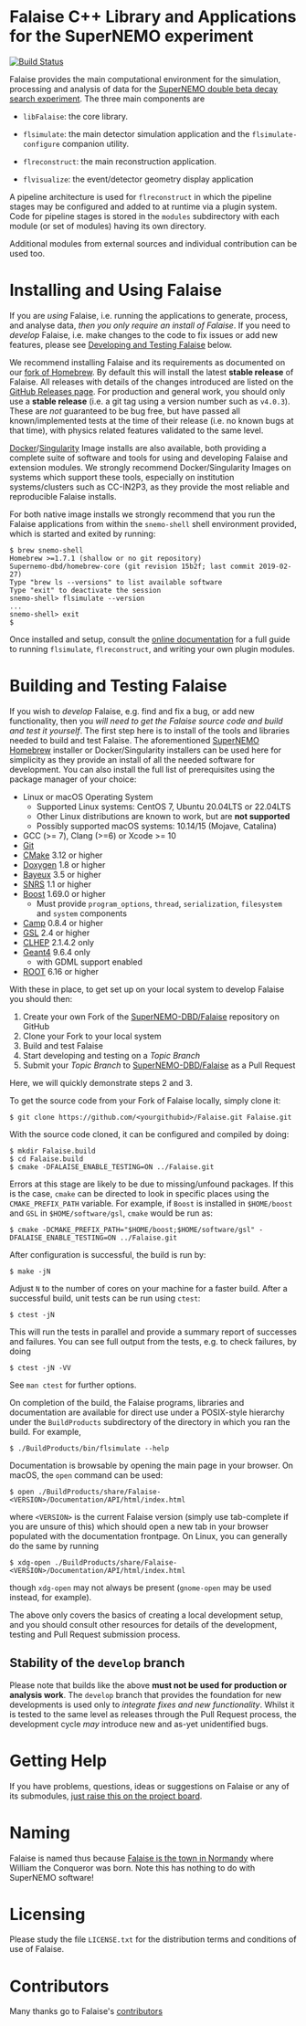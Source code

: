 # Falaise C++ Library and Applications for the SuperNEMO experiment

[![Build Status](https://travis-ci.org/SuperNEMO-DBD/Falaise.svg?branch=develop)](https://travis-ci.org/SuperNEMO-DBD/Falaise)

Falaise   provides  the   main  computational   environment  for   the
simulation, processing and analysis of  data for the [SuperNEMO double
beta  decay search  experiment](http://nemo.in2p3.fr). The  three main
components are

- `libFalaise`: the core library.

- `flsimulate`: the main detector simulation application
   and the `flsimulate-configure` companion utility.

- `flreconstruct`: the main reconstruction application.

- `flvisualize`: the event/detector geometry display application

A  pipeline architecture  is  used for  `flreconstruct`  in which  the
pipeline stages may be configured and added to at runtime via a plugin
system.   Code  for  pipeline  stages is  stored  in  the  ``modules``
subdirectory  with each  module (or  set  of modules)  having its  own
directory.

Additional modules from external sources and individual contribution
can be used too.

# Installing and Using Falaise

If you are _using_ Falaise, i.e. running the applications to generate,
process,  and analyse  data,  _then  you only  require  an install  of
Falaise_. If you  need to _develop_ Falaise, i.e. make  changes to the
code to  fix issues or  add new  features, please see  [Developing and
Testing Falaise](#developing-and-testing-falaise) below.

We recommend installing Falaise and  its requirements as documented on
our  [fork  of  Homebrew](https://github.com/SuperNEMO-DBD/brew).   By
default   this  will   install  the   latest  **stable   release**  of
Falaise.  All releases  with  details of  the  changes introduced  are
listed           on           the           [GitHub           Releases
page](https://github.com/SuperNEMO-DBD/Falaise/releases).          For
production and general work, you  should only use a **stable release**
(i.e. a  git tag using a  version number such as  `v4.0.3`). These are
_not_ guaranteed to be bug free, but have passed all known/implemented
tests at the time of their release  (i.e. no known bugs at that time),
with physics related features validated to the same level.

[Docker](https://www.docker.com)/[Singularity](https://www.sylabs.io/singularity/)
Image installs are also available,  both providing a complete suite of
software  and tools  for using  and developing  Falaise and  extension
modules. We  strongly recommend  Docker/Singularity Images  on systems
which support these tools,  especially on institution systems/clusters
such as CC-IN2P3,  as they provide the most  reliable and reproducible
Falaise installs.

For both native image installs we strongly recommend that you run the Falaise applications from within
the `snemo-shell` shell environment provided, which is started and exited by running:

```console
$ brew snemo-shell
Homebrew >=1.7.1 (shallow or no git repository)
Supernemo-dbd/homebrew-core (git revision 15b2f; last commit 2019-02-27)
Type "brew ls --versions" to list available software
Type "exit" to deactivate the session
snemo-shell> flsimulate --version
...
snemo-shell> exit
$
```

Once     installed     and      setup,     consult     the     [online
documentation](https://supernemo-dbd.github.io/Falaise)  for   a  full
guide to  running `flsimulate`, `flreconstruct`, and  writing your own
plugin modules.


# Building  and Testing  Falaise

If you wish to _develop_ Falaise, e.g.  find and fix a bug, or add new
functionality, then you _will need to  get the Falaise source code and
build and test it yourself_. The first  step here is to install of the
tools  and   libraries  needed  to   build  and  test   Falaise.   The
aforementioned                                              [SuperNEMO
Homebrew](https://github.com/SuperNEMO-DBD/brew)      installer     or
Docker/Singularity installers can be used  here for simplicity as they
provide an install of all the needed software for development. You can
also install the full list  of prerequisites using the package manager
of your choice:

- Linux or macOS Operating System
  - Supported Linux systems: CentOS 7, Ubuntu 20.04LTS or 22.04LTS
  - Other Linux distributions are known to work, but are **not supported**
  - Possibly supported macOS systems: 10.14/15 (Mojave, Catalina)
- GCC (>= 7), Clang (>=6) or Xcode >= 10
- [Git](https://git-scm.com)
- [CMake](https://cmake.org) 3.12 or higher
- [Doxygen](http://www.doxygen.org) 1.8 or higher
- [Bayeux](https://github.com/SuperNEMO-DBD/Bayeux) 3.5 or higher
- [SNRS](https://github.com/SuperNEMO-DBD/SNRS) 1.1 or higher
- [Boost](https:/boost.org) 1.69.0 or higher
  - Must provide `program_options`, `thread`, `serialization`, `filesystem` and `system` components
- [Camp](https://github.com/tegesoft/camp) 0.8.4 or higher
- [GSL](http://www.gnu.org/s/gsl) 2.4 or higher
- [CLHEP](http://proj-clhep.web.cern.ch) 2.1.4.2 only
- [Geant4](http://geant4.cern.ch) 9.6.4 only
   - with GDML support enabled
- [ROOT](http://root.cern.ch) 6.16 or higher

With these  in place, to  get set up on  your local system  to develop
Falaise you should then:

1. Create your own Fork of the [SuperNEMO-DBD/Falaise](https://github.com/SuperNEMO-DBD/Falaise) repository on GitHub
2. Clone your Fork to your local system
3. Build and test Falaise
4. Start developing and testing on a _Topic Branch_
5. Submit your _Topic Branch_ to [SuperNEMO-DBD/Falaise](https://github.com/SuperNEMO-DBD/Falaise) as a Pull Request

Here, we will quickly demonstrate steps 2 and 3.

To get the source code from your Fork of Falaise locally, simply clone it:

```
$ git clone https://github.com/<yourgithubid>/Falaise.git Falaise.git
```

With the source code cloned, it can be configured and compiled by doing:

```
$ mkdir Falaise.build
$ cd Falaise.build
$ cmake -DFALAISE_ENABLE_TESTING=ON ../Falaise.git
```

Errors  at  this  stage  are  likely  to  be  due  to  missing/unfound
packages. If  this is  the case,  `cmake` can be  directed to  look in
specific places  using the `CMAKE_PREFIX_PATH` variable.  For example,
if   `Boost`   is   installed    in   `$HOME/boost`   and   `GSL`   in
`$HOME/software/gsl`, `cmake` would be run as:

```
$ cmake -DCMAKE_PREFIX_PATH="$HOME/boost;$HOME/software/gsl" -DFALAISE_ENABLE_TESTING=ON ../Falaise.git
```

After configuration is successful, the build is run by:

```
$ make -jN
```

Adjust  `N` to  the  number of  cores  on your  machine  for a  faster
build. After a successful build, unit tests can be run using `ctest`:

```
$ ctest -jN
```

This will  run the tests in  parallel and provide a  summary report of
successes  and failures.  You  can  see full  output  from the  tests,
e.g. to check failures, by doing

```
$ ctest -jN -VV
```

See `man ctest` for further options.

On  completion  of the  build,  the  Falaise programs,  libraries  and
documentation  are  available  for  direct  use  under  a  POSIX-style
hierarchy under  the `BuildProducts` subdirectory of  the directory in
which you ran the build. For example,

```
$ ./BuildProducts/bin/flsimulate --help
```

Documentation is browsable  by opening the main page  in your browser.
On macOS, the `open` command can be used:

```
$ open ./BuildProducts/share/Falaise-<VERSION>/Documentation/API/html/index.html
```

where  ``<VERSION>``  is  the  current  Falaise  version  (simply  use
tab-complete if you are unsure of this) which should open a new tab in
your browser populated with the documentation frontpage. On Linux, you
can generally do the same by running

```
$ xdg-open ./BuildProducts/share/Falaise-<VERSION>/Documentation/API/html/index.html
```

though ``xdg-open`` may not always be present (``gnome-open`` may be used
instead, for example).

The  above only  covers the  basics  of creating  a local  development
setup,  and you  should consult  other  resources for  details of  the
development, testing and Pull Request submission process.


## Stability of the `develop` branch

Please  note  that builds  like  the  above  **must  not be  used  for
production or analysis work**.  The `develop` branch that provides the
foundation for new  developments is used only to  _integrate fixes and
new functionality_. Whilst it is tested  to the same level as releases
through  the  Pull  Request   process,  the  development  cycle  _may_
introduce new and as-yet unidentified bugs.


# Getting Help

If you have problems, questions, ideas or suggestions on Falaise or
any of its submodules, [just raise this on the project board](https://supernemo-dbd.github.io/Falaise/issues).

# Naming
Falaise is named thus because [Falaise is the town in Normandy](http://en.wikipedia.org/wiki/Falaise,_Calvados) where William
the Conqueror was born. Note this has nothing to do with SuperNEMO software!

# Licensing
Please study the file ``LICENSE.txt`` for the distribution terms and
conditions of use of Falaise.

# Contributors

Many thanks go to Falaise's [contributors](https://github.com/SuperNEMO-DBD/Falaise/graphs/contributors)
